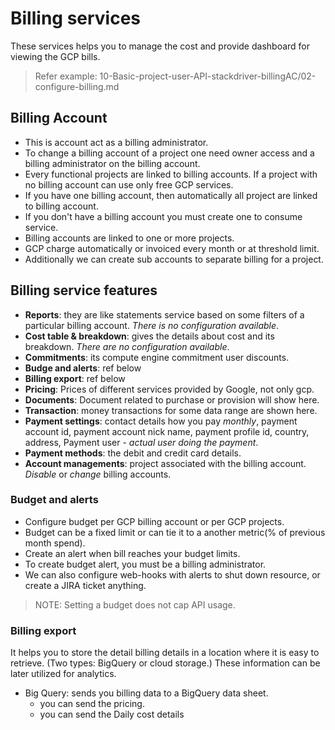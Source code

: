 # Billing services

These services helps you to manage the cost and provide dashboard for viewing the GCP bills.

> Refer example: 10-Basic-project-user-API-stackdriver-billingAC/02-configure-billing.md

## Billing Account

- This is account act as a billing administrator.
- To change a billing account of a project one need owner access and a billing administrator on the billing account.
- Every functional projects are linked to billing accounts. If a project with no billing account can use only free GCP services.
- If you have one billing account, then automatically all project are linked to billing account.
- If you don't have a billing account you must create one to consume service.
- Billing accounts are linked to one or more projects.
- GCP charge automatically or invoiced every month or at threshold limit.
- Additionally we can create sub accounts to separate billing for a project.

## Billing service features

- **Reports**: they are like statements service based on some filters of a particular billing account. *There is no configuration available*.
- **Cost table & breakdown**: gives the details about cost and its breakdown. *There are no configuration available*.
- **Commitments**: its compute engine commitment user discounts.
- **Budge and alerts**: ref below
- **Billing export**: ref below
- **Pricing**: Prices of different services provided by Google, not only gcp.
- **Documents**: Document related to purchase or provision will show here.
- **Transaction**: money transactions for some data range are shown here.
- **Payment settings**: contact details how you pay *monthly*, payment account id, payment account nick name,  payment profile id, country, address, Payment user - *actual user doing the payment*.
- **Payment methods**: the debit and credit card details.
- **Account managements**: project associated with the billing account. *Disable* or *change* billing accounts.

### Budget and alerts

- Configure budget per GCP billing account or per GCP projects.
- Budget can be a fixed limit or can tie it to a another metric(% of previous month spend).
- Create an alert when bill reaches your budget limits.
- To create budget alert, you must be a billing administrator.
- We can also configure web-hooks with alerts to shut down resource, or create a JIRA ticket anything.

> NOTE: Setting a budget does not cap API usage.

### Billing export

It helps you to store the detail billing details in a location where it is easy to retrieve. (Two types: BigQuery or cloud storage.) These information can be later utilized for analytics.

- Big Query: sends you billing data to a BigQuery data sheet.
  - you can send the pricing.
  - you can send the Daily cost details

